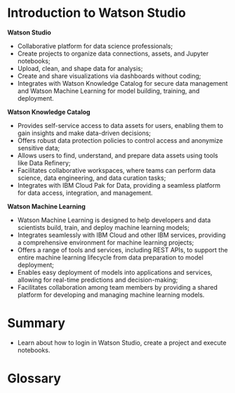 # Introduction to Watson Studio

**Watson Studio**
 - Collaborative platform for data science professionals;
 - Create projects to organize data connections, assets, and Jupyter notebooks;
 - Upload, clean, and shape data for analysis;
 - Create and share visualizations via dashboards without coding;
 - Integrates with Watson Knowledge Catalog for secure data management and Watson Machine Learning for model building, training, and deployment.

**Watson Knowledge Catalog**

 - Provides self-service access to data assets for users, enabling them to gain insights and make data-driven decisions;
 - Offers robust data protection policies to control access and anonymize sensitive data;
 - Allows users to find, understand, and prepare data assets using tools like Data Refinery;
 - Facilitates collaborative workspaces, where teams can perform data science, data engineering, and data curation tasks;
 - Integrates with IBM Cloud Pak for Data, providing a seamless platform for data access, integration, and management.

**Watson Machine Learning**

 - Watson Machine Learning is designed to help developers and data scientists build, train, and deploy machine learning models;
 - Integrates seamlessly with IBM Cloud and other IBM services, providing a comprehensive environment for machine learning projects;
 - Offers a range of tools and services, including REST APIs, to support the entire machine learning lifecycle from data preparation to model deployment;
 - Enables easy deployment of models into applications and services, allowing for real-time predictions and decision-making;
 - Facilitates collaboration among team members by providing a shared platform for developing and managing machine learning models.

# Summary

 - Learn about how to login in Watson Studio, create a project and execute notebooks.

# Glossary
